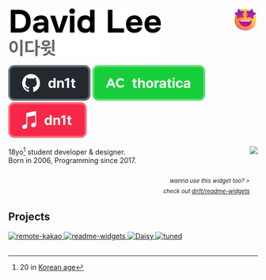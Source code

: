 <!-- SVGs used in this file are available in Figma: https://www.figma.com/file/uncTRGGOaZ2NuVHQ57NxIg/GitHub-profile-README.md-SVGs -->

<div>
  <img src="star-struck.png" style="height: 50px" align="right" />

  <picture>
    <source media="(prefers-color-scheme: dark)" srcset="names/dark.svg">
    <source media="(prefers-color-scheme: light)" srcset="names/light.svg">
    <img alt="David Lee" src="names/light.svg">
  </picture>

  <!--
    The old URL fragment method is deprecated.

    ![David Lee](names/dark.svg#gh-dark-mode-only)
    ![](names/light.svg#gh-light-mode-only)
  -->
</div>
<p></p>

[![GitHub](badges/github.svg)](https://github.com/dn1t)
[![solved.ac](badges/solved-ac.svg)](https://solved.ac/profile/thoratica)
[![Apple Music](badges/apple-music.svg)](https://music.apple.com/profile/dn1t)

<a href="https://readme-widgets.deno.dev/redirect?to=recently-played" target="_blank">
  <img src="https://readme-widgets.deno.dev/recently-played" height="128" align="right" />
</a>

18yo[^1] student developer & designer.  
Born in 2006, Programming since 2017.

<div align="right">
  <h6>
    <sub>
      wanna use this widget too? >
      <br />
      check out <a href="https://github.com/dn1t/readme-widgets">dn1t/readme-widgets</a>
    </sub>
  </h6>
</div>

[^1]: 20 in [Korean age](https://en.wikipedia.org/wiki/East_Asian_age_reckoning)

## Projects

<a href="https://github.com/remote-kakao/core">
  <picture>
    <source media="(prefers-color-scheme: dark)" srcset="https://readme-widgets.deno.dev/repository?owner=remote-kakao&repo=core&name=remote-kakao&colorScheme=dark">
    <source media="(prefers-color-scheme: light)" srcset="https://readme-widgets.deno.dev/repository?owner=remote-kakao&repo=core&name=remote-kakao&colorScheme=light">
    <img alt="remote-kakao" src="https://readme-widgets.deno.dev/repository?owner=remote-kakao&repo=core&name=remote-kakao">
  </picture>
</a>
<a href="https://github.com/dn1t/readme-widgets">
  <picture>
    <source media="(prefers-color-scheme: dark)" srcset="https://readme-widgets.deno.dev/repository?owner=dn1t&repo=readme-widgets&colorScheme=dark">
    <source media="(prefers-color-scheme: light)" srcset="https://readme-widgets.deno.dev/repository?owner=dn1t&repo=readme-widgets&colorScheme=light">
    <img alt="readme-widgets" src="https://readme-widgets.deno.dev/repository?owner=dn1t&repo=readme-widgets">
  </picture>
</a>
<a href="https://github.com/EntDaisy/daisy.lol">
  <picture>
    <source media="(prefers-color-scheme: dark)" srcset="https://readme-widgets.deno.dev/repository?owner=EntDaisy&repo=daisy.lol&name=Daisy&colorScheme=dark">
    <source media="(prefers-color-scheme: light)" srcset="https://readme-widgets.deno.dev/repository?owner=EntDaisy&repo=daisy.lol&name=Daisy&colorScheme=light">
    <img alt="Daisy" src="https://readme-widgets.deno.dev/repository?owner=EntDaisy&repo=daisy.lol&name=Daisy">
  </picture>
</a>
<a href="https://github.com/dn1t/tuned">
  <picture>
    <source media="(prefers-color-scheme: dark)" srcset="https://readme-widgets.deno.dev/repository?owner=dn1t&repo=tuned&colorScheme=dark">
    <source media="(prefers-color-scheme: light)" srcset="https://readme-widgets.deno.dev/repository?owner=dn1t&repo=tuned&colorScheme=light">
    <img alt="tuned" src="https://readme-widgets.deno.dev/repository?owner=dn1t&repo=tuned">
  </picture>
</a>

<!--
  prefers-color-scheme in SVGs is not supported in Safari

  [![remote-kakao](https://readme-widgets.deno.dev/repository?owner=remote-kakao&repo=core&name=remote-kakao)](https://github.com/remote-kakao/core)
  [![readme-widgets](https://readme-widgets.deno.dev/repository?owner=dn1t&repo=readme-widgets)](https://github.com/dn1t/readme-widgets)
  [![Daisy](https://readme-widgets.deno.dev/repository?owner=EntDaisy&repo=daisy.lol&name=Daisy)](https://github.com/EntDaisy/daisy.lol)
  [![tuned](https://readme-widgets.deno.dev/repository?owner=tuned-lol&repo=tuned.lol&name=tuned)](https://github.com/tuned-lol/tuned.lol)
-->

<br />
<br />
